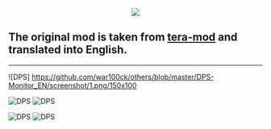 <p align="center"><img src="https://github.com/war100ck/others/blob/master/terabooxlogo.svg"></p>

## The original mod is taken from [tera-mod](https://github.com/tera-mod/DPS-Monitor) and translated into English.

------
![DPS] https://github.com/war100ck/others/blob/master/DPS-Monitor_EN/screenshot/1.png/150x100

![DPS](https://github.com/war100ck/others/blob/master/DPS-Monitor_EN/screenshot/2.png?raw=true")
![DPS](https://github.com/war100ck/others/blob/master/DPS-Monitor_EN/screenshot/3.png?raw=true")

![DPS](https://github.com/war100ck/others/blob/master/DPS-Monitor_EN/screenshot/4.png?raw=true")
![DPS](https://github.com/war100ck/others/blob/master/DPS-Monitor_EN/screenshot/5.png?raw=true")


